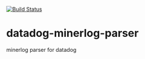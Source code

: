 [![Build Status](https://travis-ci.org/unagi/datadog-minerlog-parser.svg?branch=master)](https://travis-ci.org/unagi/datadog-minerlog-parser)

# datadog-minerlog-parser
minerlog parser for datadog
